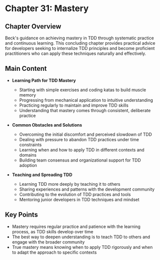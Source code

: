 # Chapter 31: Mastery

## Chapter Overview
Beck's guidance on achieving mastery in TDD through systematic practice and continuous learning. This concluding chapter provides practical advice for developers seeking to internalize TDD principles and become proficient practitioners who can apply these techniques naturally and effectively.

## Main Content
- **Learning Path for TDD Mastery**
  - Starting with simple exercises and coding katas to build muscle memory
  - Progressing from mechanical application to intuitive understanding
  - Practicing regularly to maintain and improve TDD skills
  - Understanding that mastery comes through consistent, deliberate practice

- **Common Obstacles and Solutions**
  - Overcoming the initial discomfort and perceived slowdown of TDD
  - Dealing with pressure to abandon TDD practices under time constraints
  - Learning when and how to apply TDD in different contexts and domains
  - Building team consensus and organizational support for TDD adoption

- **Teaching and Spreading TDD**
  - Learning TDD more deeply by teaching it to others
  - Sharing experiences and patterns with the development community
  - Contributing to the evolution of TDD practices and tools
  - Mentoring junior developers in TDD techniques and mindset

## Key Points
- Mastery requires regular practice and patience with the learning process, as TDD skills develop over time
- The best way to deepen understanding is to teach TDD to others and engage with the broader community
- True mastery means knowing when to apply TDD rigorously and when to adapt the approach to specific contexts